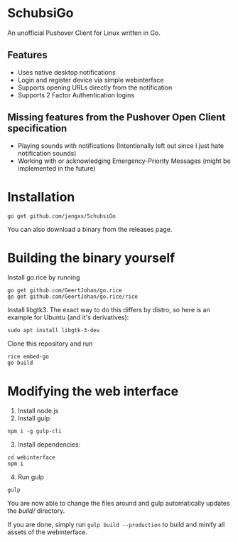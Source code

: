 # SchubsiGo
An unofficial Pushover Client for Linux written in Go.

## Features

- Uses native desktop notifications
- Login and register device via simple webinterface
- Supports opening URLs directly from the notification
- Supports 2 Factor Authentication logins

## Missing features from the Pushover Open Client specification

- Playing sounds with notifications (Intentionally left out since I just hate notification sounds)
- Working with or acknowledging Emergency-Priority Messages (might be implemented in the future)

# Installation

    go get github.com/jangxx/SchubsiGo

You can also download a binary from the releases page.

# Building the binary yourself

Install go.rice by running

    go get github.com/GeertJohan/go.rice
    go get github.com/GeertJohan/go.rice/rice

Install libgtk3. The exact way to do this differs by distro, so here is an example for Ubuntu (and it's derivatives):

    sudo apt install libgtk-3-dev

Clone this repository and run

    rice embed-go
    go build

# Modifying the web interface

1. Install node.js
2. Install gulp
```
npm i -g gulp-cli
```
3. Install dependencies:
```
cd webinterface
npm i
```
4. Run gulp
```
gulp
```

You are now able to change the files around and gulp automatically updates the _build/_ directory.

If you are done, simply run `gulp build --production` to build and minify all assets of the webinterface.